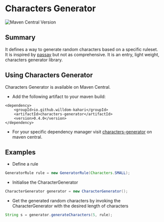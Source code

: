 # Characters Generator

![Maven Central Version](https://img.shields.io/maven-central/v/io.github.willdom-kahari/characters-generator)

## Summary

It defines a way to generate random characters based on a specific ruleset.
It is inspired by [passay](https://www.passay.org) but not as comprehensive.
It is an entry, light weight, characters generator library.

## Using Characters Generator

Characters Generator  is available on Maven Central.
* Add the following artifact to your maven build:

```
<dependency>
    <groupId>io.github.willdom-kahari</groupId>
    <artifactId>characters-generator</artifactId>
    <version>0.4.0</version>
</dependency>
```

* For your specific dependency manager visit [characters-generator](https://central.sonatype.com/artifact/io.github.willdom-kahari/characters-generator) on maven central.

## Examples

* Define a rule

```java
GeneratorRule rule = new GeneratorRule(Characters.SMALL);
```

* Initialise the CharacterGenerator

```java
CharacterGenerator generator = new CharacterGenerator();
```

* Get the generated random characters by invoking the CharacterGenerator with the desired length of characters

```java
String s = generator.generateCharacters(5, rule);
```


